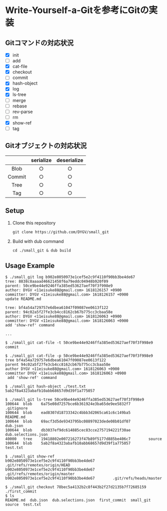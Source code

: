 # Write-Yourself-a-Gitを参考にGitの実装
## Gitコマンドの対応状況
- [x] init
- [ ] add
- [x] cat-file
- [x] checkout
- [ ] commit
- [x] hash-object
- [x] log
- [x] ls-tree
- [ ] merge
- [ ] rebase
- [ ] rev-parse
- [ ] rm
- [x] show-ref
- [ ] tag

## Gitオブジェクトの対応状況
|  | serialize | deserialize |
|:----:|:----:|:----:|
| Blob | ○ | ○ |
| Commit | ○  | ○ |
| Tree | ○ |○|
| Tag | ○ | ○ |

## Setup
1.  Clone this repository
    ```
    git clone https://github.com/DYGV/small_git
    ```
2. Build with dub command
    ```
    cd ./small_git & dub build
    ```
## Usage Example
```
$ ./small_git log b902e8050973e1cef5e2c9f4110f90bb3be4de67
tree: 8838c8aaaad46621458f6a79eddc04948b920f09
parent: 50ce9be44e9246ffa385ed53627aef70f3f998e9
author: DYGV <11eisuke88@gmail.com> 1618126157 +0900
committer: DYGV <11eisuke88@gmail.com> 1618126157 +0900
update README.md

tree: bf4a54a729757e6dbea61047f09087ee0613f122
parent: 94c02a5f27fe3cb4cc8162cb67b775cc3cbaa58e
author: DYGV <11eisuke88@gmail.com> 1618126063 +0900
committer: DYGV <11eisuke88@gmail.com> 1618126063 +0900
add 'show-ref' command

...
```

```
$ ./small_git cat-file -t 50ce9be44e9246ffa385ed53627aef70f3f998e9
commit
```
```
$ ./small_git cat-file -p 50ce9be44e9246ffa385ed53627aef70f3f998e9
tree bf4a54a729757e6dbea61047f09087ee0613f122
parent 94c02a5f27fe3cb4cc8162cb67b775cc3cbaa58e
author DYGV <11eisuke88@gmail.com> 1618126063 +0900
committer DYGV <11eisuke88@gmail.com> 1618126063 +0900
 add 'show-ref' command
```

```
$ ./small_git hash-object ./test.txt
5ab2f8a4323abafb10abb68657d9d39f1a775057
```

```
$ ./small_git ls-tree 50ce9be44e9246ffa385ed53627aef70f3f998e9
100644  blob    6a75e08d7257bce6b361924e3ba65de9ee5832f7        .gitignore
100644  blob    ead8307d18733342c4bbb3d2065ca61c6c149ba5        README.md
100644  blob    69acf3d5de9343795bc08897023dede08b01df07        dub.json
100644  blob    db3037ef9dc614885cec83cce2757194221f30ae        dub.selections.json
40000   tree    19418802e007216273f47b89f5177d885be406c7        source
100644  blob    5ab2f8a4323abafb10abb68657d9d39f1a775057        test.txt
```

```
$ ./small_git show-ref
b902e8050973e1cef5e2c9f4110f90bb3be4de67        .git/refs/remotes/origin/HEAD
b902e8050973e1cef5e2c9f4110f90bb3be4de67        .git/refs/remotes/origin/master
b902e8050973e1cef5e2c9f4110f90bb3be4de67        .git/refs/heads/master
```

```
$ ./small_git checkout 78bec5a4132b2c8f443b2f27d2135b7f72685159 ./first_commit
$ ls
README.md  dub.json  dub.selections.json  first_commit  small_git  source  test.txt
```

